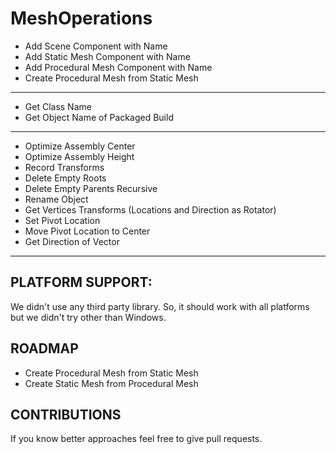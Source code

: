 # MeshOperations

- Add Scene Component with Name
- Add Static Mesh Component with Name
- Add Procedural Mesh Component with Name
- Create Procedural Mesh from Static Mesh
--------------------------------------------------------------------------------------------
- Get Class Name
- Get Object Name of Packaged Build
--------------------------------------------------------------------------------------------
- Optimize Assembly Center
- Optimize Assembly Height
- Record Transforms
- Delete Empty Roots
- Delete Empty Parents Recursive
- Rename Object
- Get Vertices Transforms (Locations and Direction as Rotator)
- Set Pivot Location
- Move Pivot Location to Center
- Get Direction of Vector
--------------------------------------------------------------------------------------------
## PLATFORM SUPPORT:
We didn't use any third party library. So, it should work with all platforms but we didn't try other than Windows.

## ROADMAP
- Create Procedural Mesh from Static Mesh
- Create Static Mesh from Procedural Mesh

## CONTRIBUTIONS
If you know better approaches feel free to give pull requests.

